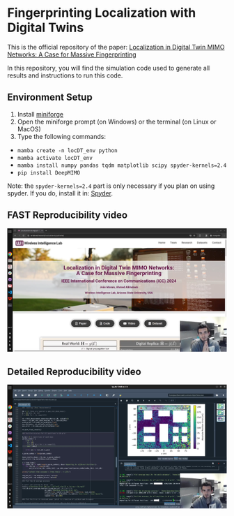 # Fingerprinting Localization with Digital Twins
This is the official repository of the paper: [Localization in Digital Twin MIMO Networks: A Case for Massive Fingerprinting](https://arxiv.org/abs/2403.09614)

In this repository, you will find the simulation code used to generate all results and instructions to run this code. 

## Environment Setup

1. Install [miniforge](https://github.com/conda-forge/miniforge) 
2. Open the miniforge prompt (on Windows) or the terminal (on Linux or MacOS)
3. Type the following commands:
- `mamba create -n locDT_env python`
- `mamba activate locDT_env`
- `mamba install numpy pandas tqdm matplotlib scipy spyder-kernels=2.4`
- `pip install DeepMIMO`

Note: the `spyder-kernels=2.4` part is only necessary if you plan on using spyder. If you do, install it in: [Spyder](https://www.spyder-ide.org/).


## FAST Reproducibility video

[![Video](/cover_imgs/fast_video_cover.png)](https://www.youtube.com/watch?v=DqulEtmGTDc)

## Detailed Reproducibility video

[![Video](/cover_imgs/detailed_video_cover.png)](https://youtu.be/pgFVx6w5pGw)

